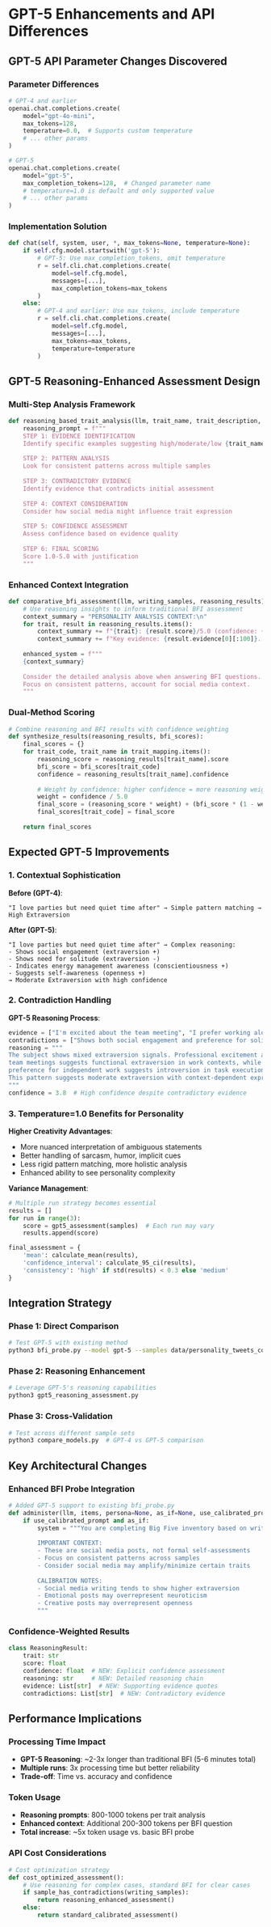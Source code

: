 # GPT-5 Enhancements and API Differences

## GPT-5 API Parameter Changes Discovered

### Parameter Differences
```python
# GPT-4 and earlier
openai.chat.completions.create(
    model="gpt-4o-mini",
    max_tokens=128,
    temperature=0.0,  # Supports custom temperature
    # ... other params
)

# GPT-5 
openai.chat.completions.create(
    model="gpt-5", 
    max_completion_tokens=128,  # Changed parameter name
    # temperature=1.0 is default and only supported value
    # ... other params  
)
```

### Implementation Solution
```python
def chat(self, system, user, *, max_tokens=None, temperature=None):
    if self.cfg.model.startswith('gpt-5'):
        # GPT-5: Use max_completion_tokens, omit temperature
        r = self.cli.chat.completions.create(
            model=self.cfg.model,
            messages=[...],
            max_completion_tokens=max_tokens
        )
    else:
        # GPT-4 and earlier: Use max_tokens, include temperature 
        r = self.cli.chat.completions.create(
            model=self.cfg.model,
            messages=[...],
            max_tokens=max_tokens,
            temperature=temperature
        )
```

## GPT-5 Reasoning-Enhanced Assessment Design

### Multi-Step Analysis Framework
```python
def reasoning_based_trait_analysis(llm, trait_name, trait_description, writing_samples):
    reasoning_prompt = f"""
    STEP 1: EVIDENCE IDENTIFICATION
    Identify specific examples suggesting high/moderate/low {trait_name}
    
    STEP 2: PATTERN ANALYSIS  
    Look for consistent patterns across multiple samples
    
    STEP 3: CONTRADICTORY EVIDENCE
    Identify evidence that contradicts initial assessment
    
    STEP 4: CONTEXT CONSIDERATION
    Consider how social media might influence trait expression
    
    STEP 5: CONFIDENCE ASSESSMENT
    Assess confidence based on evidence quality
    
    STEP 6: FINAL SCORING
    Score 1.0-5.0 with justification
    """
```

### Enhanced Context Integration
```python
def comparative_bfi_assessment(llm, writing_samples, reasoning_results):
    # Use reasoning insights to inform traditional BFI assessment
    context_summary = "PERSONALITY ANALYSIS CONTEXT:\n"
    for trait, result in reasoning_results.items():
        context_summary += f"{trait}: {result.score}/5.0 (confidence: {result.confidence}/5.0)"
        context_summary += f"Key evidence: {result.evidence[0][:100]}..."
    
    enhanced_system = f"""
    {context_summary}
    
    Consider the detailed analysis above when answering BFI questions.
    Focus on consistent patterns, account for social media context.
    """
```

### Dual-Method Scoring
```python
# Combine reasoning and BFI results with confidence weighting
def synthesize_results(reasoning_results, bfi_scores):
    final_scores = {}
    for trait_code, trait_name in trait_mapping.items():
        reasoning_score = reasoning_results[trait_name].score
        bfi_score = bfi_scores[trait_code]  
        confidence = reasoning_results[trait_name].confidence
        
        # Weight by confidence: higher confidence = more reasoning weight
        weight = confidence / 5.0
        final_score = (reasoning_score * weight) + (bfi_score * (1 - weight))
        final_scores[trait_code] = final_score
    
    return final_scores
```

## Expected GPT-5 Improvements

### 1. Contextual Sophistication
**Before (GPT-4)**:
```
"I love parties but need quiet time after" → Simple pattern matching → High Extraversion
```

**After (GPT-5)**:
```  
"I love parties but need quiet time after" → Complex reasoning:
- Shows social engagement (extraversion +)
- Shows need for solitude (extraversion -)  
- Indicates energy management awareness (conscientiousness +)
- Suggests self-awareness (openness +)
→ Moderate Extraversion with high confidence
```

### 2. Contradiction Handling
**GPT-5 Reasoning Process**:
```python
evidence = ["I'm excited about the team meeting", "I prefer working alone"]
contradictions = ["Shows both social engagement and preference for solitude"]  
reasoning = """
The subject shows mixed extraversion signals. Professional excitement about
team meetings suggests functional extraversion in work contexts, while 
preference for independent work suggests introversion in task execution.
This pattern suggests moderate extraversion with context-dependent expression.
"""
confidence = 3.8  # High confidence despite contradictory evidence
```

### 3. Temperature=1.0 Benefits for Personality
**Higher Creativity Advantages**:
- More nuanced interpretation of ambiguous statements
- Better handling of sarcasm, humor, implicit cues
- Less rigid pattern matching, more holistic analysis
- Enhanced ability to see personality complexity

**Variance Management**:
```python  
# Multiple run strategy becomes essential
results = []
for run in range(3):
    score = gpt5_assessment(samples)  # Each run may vary
    results.append(score)

final_assessment = {
    'mean': calculate_mean(results),
    'confidence_interval': calculate_95_ci(results),
    'consistency': 'high' if std(results) < 0.3 else 'medium'
}
```

## Integration Strategy

### Phase 1: Direct Comparison
```bash
# Test GPT-5 with existing method
python3 bfi_probe.py --model gpt-5 --samples data/personality_tweets_condensed.json --calibrated
```

### Phase 2: Reasoning Enhancement  
```bash
# Leverage GPT-5's reasoning capabilities
python3 gpt5_reasoning_assessment.py
```

### Phase 3: Cross-Validation
```bash
# Test across different sample sets
python3 compare_models.py  # GPT-4 vs GPT-5 comparison
```

## Key Architectural Changes

### Enhanced BFI Probe Integration
```python
# Added GPT-5 support to existing bfi_probe.py
def administer(llm, items, persona=None, as_if=None, use_calibrated_prompt=False):
    if use_calibrated_prompt and as_if:
        system = """You are completing Big Five inventory based on writing samples.
        
        IMPORTANT CONTEXT:
        - These are social media posts, not formal self-assessments
        - Focus on consistent patterns across samples
        - Consider social media may amplify/minimize certain traits
        
        CALIBRATION NOTES:  
        - Social media writing tends to show higher extraversion
        - Emotional posts may overrepresent neuroticism
        - Creative posts may overrepresent openness
        """
```

### Confidence-Weighted Results
```python
class ReasoningResult:
    trait: str
    score: float  
    confidence: float  # NEW: Explicit confidence assessment
    reasoning: str     # NEW: Detailed reasoning chain
    evidence: List[str]  # NEW: Supporting evidence quotes
    contradictions: List[str]  # NEW: Contradictory evidence
```

## Performance Implications

### Processing Time Impact
- **GPT-5 Reasoning**: ~2-3x longer than traditional BFI (5-6 minutes total)
- **Multiple runs**: 3x processing time but better reliability
- **Trade-off**: Time vs. accuracy and confidence

### Token Usage
- **Reasoning prompts**: 800-1000 tokens per trait analysis  
- **Enhanced context**: Additional 200-300 tokens per BFI question
- **Total increase**: ~5x token usage vs. basic BFI probe

### API Cost Considerations
```python
# Cost optimization strategy
def cost_optimized_assessment():
    # Use reasoning for complex cases, standard BFI for clear cases
    if sample_has_contradictions(writing_samples):
        return reasoning_enhanced_assessment()
    else:
        return standard_calibrated_assessment()
```